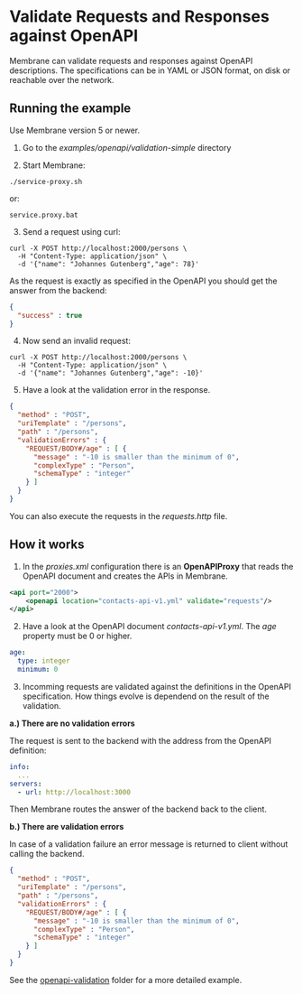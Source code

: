 # Validate Requests and Responses against OpenAPI

Membrane can validate requests and responses against OpenAPI descriptions. The specifications can be in YAML or JSON format, on disk or reachable over the network.

## Running the example

Use Membrane version 5 or newer.

1. Go to the _examples/openapi/validation-simple_ directory

2. Start Membrane:

```
./service-proxy.sh
```

or:

```
service.proxy.bat
```

3. Send a request using curl:

```shell
curl -X POST http://localhost:2000/persons \
  -H "Content-Type: application/json" \
  -d '{"name": "Johannes Gutenberg","age": 78}'
```

As the request is exactly as specified in the OpenAPI you should get the answer from the backend:

```json
{
  "success" : true
}
```

4. Now send an invalid request:

```shell
curl -X POST http://localhost:2000/persons \
  -H "Content-Type: application/json" \
  -d '{"name": "Johannes Gutenberg","age": -10}'
```

5. Have a look at the validation error in the response.

```json
{
  "method" : "POST",
  "uriTemplate" : "/persons",
  "path" : "/persons",
  "validationErrors" : {
    "REQUEST/BODY#/age" : [ {
      "message" : "-10 is smaller than the minimum of 0",
      "complexType" : "Person",
      "schemaType" : "integer"
    } ]
  }
}
```

You can also execute the requests in the _requests.http_ file.


## How it works

1. In the _proxies.xml_ configuration there is an **OpenAPIProxy** that reads the OpenAPI document and creates the APIs in Membrane.   

```xml
<api port="2000">
    <openapi location="contacts-api-v1.yml" validate="requests"/>
</api>
```

2. Have a look at the OpenAPI document _contacts-api-v1.yml_. The _age_ property must be 0 or higher.

```yaml
age:
  type: integer
  minimum: 0
```

3. Incomming requests are validated against the definitions in the OpenAPI specification. How things evolve is dependend on the result of the validation. 

**a.) There are no validation errors**

The request is sent to the backend with the address from the OpenAPI definition:

```yaml
info:
  ...
servers:
  - url: http://localhost:3000
```

Then Membrane routes the answer of the backend back to the client.

**b.) There are validation errors**

In case of a validation failure an error message is returned to client without calling the backend. 

```json
{
  "method" : "POST",
  "uriTemplate" : "/persons",
  "path" : "/persons",
  "validationErrors" : {
    "REQUEST/BODY#/age" : [ {
      "message" : "-10 is smaller than the minimum of 0",
      "complexType" : "Person",
      "schemaType" : "integer"
    } ]
  }
}
```

See the [openapi-validation](../validation) folder for a more detailed example.